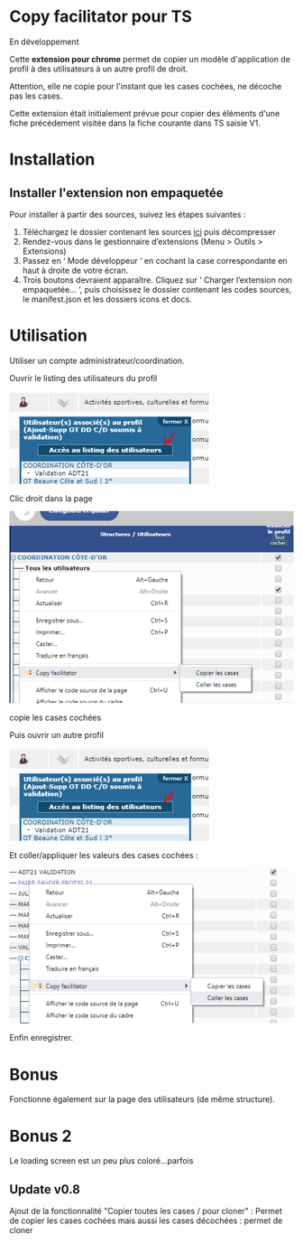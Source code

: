 # Copy facilitator pour TS



En développement

Cette **extension pour chrome** permet de copier un modèle d'application de profil à des utilisateurs à un autre profil de droit.

Attention, elle ne copie pour l'instant que les cases cochées, ne décoche pas les cases.

Cette extension était initialement prévue pour copier des éléments d'une fiche précédement visitée dans la fiche  courante dans TS saisie V1.


# Installation



## Installer l'extension non empaquetée

Pour installer à partir des sources, suivez les étapes suivantes :

1.  Téléchargez le dossier contenant les sources [ici](https://github.com/Nicoro21/copyfacilitator/archive/master.zip "ici") puis décompresser
2.  Rendez-vous dans le gestionnaire d’extensions (Menu > Outils > Extensions)
3.  Passez en ‘ Mode développeur ‘ en cochant la case correspondante en haut à droite de votre écran.
4.  Trois boutons devraient apparaître. Cliquez sur ‘ Charger l’extension non empaquetée… ‘, puis choisissez le dossier contenant les codes sources, le manifest.json et les dossiers icons et docs.

# Utilisation

Utiliser un compte administrateur/coordination.

Ouvrir le listing des utilisateurs du profil

![](https://github.com/Nicoro21/copyfacilitator/blob/master/doc/acces2.PNG?raw=true)


Clic droit dans la page

![](https://github.com/Nicoro21/copyfacilitator/blob/master/doc/copy.PNG?raw=true)

copie les cases cochées

Puis ouvrir un autre profil

![](https://github.com/Nicoro21/copyfacilitator/blob/master/doc/acces2.PNG?raw=true)

Et coller/appliquer les valeurs des cases cochées :

![](https://github.com/Nicoro21/copyfacilitator/blob/master/doc/coller.PNG?raw=true)

Enfin enregistrer.

# Bonus

Fonctionne également sur la page des utilisateurs (de même structure).

# Bonus 2

Le loading screen est un peu plus coloré...parfois

## Update v0.8 
Ajout de la fonctionnalité "Copier toutes les cases / pour cloner" :
Permet de copier les cases cochées mais aussi les cases décochées : permet de cloner 
